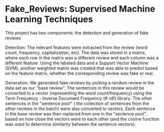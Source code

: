 # Fake_Reviews: Supervised Machine Learning Techniques 

This project has two components: the detection and generation of fake reviews 

Detection: The relevant features were extracted from the review (word count, frequency, capitalization, etc). The data was stored in a matrix, where each row in the matrix was a different review and each column was a different feature. Using the labeled data and a Support Vector Machine (SVM), another weighted matrix was created that was able to predict based on the feature matrix, whether the corresponding review was fake or real. 

Generation: We generated fake reviews by picking a random review in the data set as our "base review". The sentences in this review would be converted to a vector (representing the word count/frequency) using the Term Frequency - Inverse Document Frequency (tf-idf) library. The other sentences in the "sentence pool" ( the collection of sentences from the other reviews in the batch) were also converted to vectors. Each sentence in the base review was then replaced from one in the "sentence pool", based on how close the vectors were to each other (and the cosine function was used to determine similarity between the sentence vectors). 

